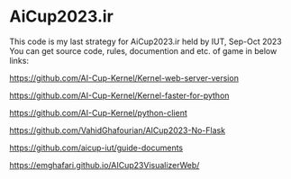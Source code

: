 # AiCup2023.ir
This code is my last strategy for AiCup2023.ir held by IUT, Sep-Oct 2023
You can get source code, rules, documention and etc. of game in below links:


https://github.com/AI-Cup-Kernel/Kernel-web-server-version

https://github.com/AI-Cup-Kernel/Kernel-faster-for-python

https://github.com/AI-Cup-Kernel/python-client

https://github.com/VahidGhafourian/AICup2023-No-Flask

https://github.com/aicup-iut/guide-documents

https://emghafari.github.io/AICup23VisualizerWeb/
